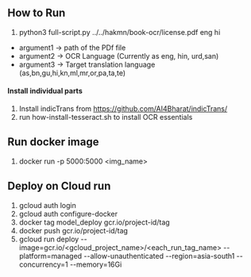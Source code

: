 ## How to Run 

1. python3 full-script.py ../../hakmn/book-ocr/license.pdf eng hi

* argument1 -> path of the PDf file
* argument2 -> OCR Language (Currently as eng, hin, urd,san)
* argument3 -> Target translation language (as,bn,gu,hi,kn,ml,mr,or,pa,ta,te)


#### Install individual parts
1. Install indicTrans from https://github.com/AI4Bharat/indicTrans/
2. run how-install-tesseract.sh to install OCR essentials

## Run docker image
1. docker run -p 5000:5000 <img_name>

## Deploy on Cloud run
1. gcloud auth login
2. gcloud auth configure-docker
3. docker tag model_deploy gcr.io/project-id/tag
4. docker push gcr.io/project-id/tag
5. gcloud run deploy --image=gcr.io/<gcloud_project_name>/<each_run_tag_name> --platform=managed --allow-unauthenticated --region=asia-south1 --concurrency=1 --memory=16Gi
